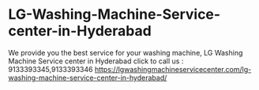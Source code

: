 # LG-Washing-Machine-Service-center-in-Hyderabad
We provide you the best service for your washing machine, LG Washing Machine Service center in Hyderabad click to call us : 9133393345,9133393346 https://lgwashingmachineservicecenter.com/lg-washing-machine-service-center-in-hyderabad/
